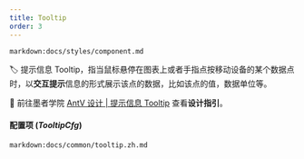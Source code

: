 ```yaml
---
title: Tooltip
order: 3
---
```


`markdown:docs/styles/component.md`

🏷️ 提示信息 Tooltip，指当鼠标悬停在图表上或者手指点按移动设备的某个数据点时，以**交互提示**信息的形式展示该点的数据，比如该点的值，数据单位等。

🎨  前往墨者学院 [AntV 设计 | 提示信息 Tooltip](https://www.yuque.com/mo-college/vis-design/vrxog6) 查看**设计指引**。 

#### 配置项 (_TooltipCfg_)

`markdown:docs/common/tooltip.zh.md`